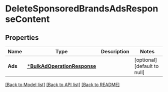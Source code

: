 # DeleteSponsoredBrandsAdsResponseContent

## Properties
Name | Type | Description | Notes
------------ | ------------- | ------------- | -------------
**Ads** | [***BulkAdOperationResponse**](BulkAdOperationResponse.md) |  | [optional] [default to null]

[[Back to Model list]](../README.md#documentation-for-models) [[Back to API list]](../README.md#documentation-for-api-endpoints) [[Back to README]](../README.md)

